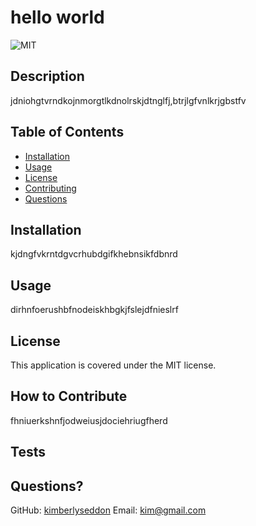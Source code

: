 
  # hello world
  ![MIT](https://img.shields.io/badge/license-MIT-success)
  ## Description
  jdniohgtvrndkojnmorgtlkdnolrskjdtnglfj,btrjlgfvnlkrjgbstfv

  ## Table of Contents 
  - [Installation](#installation)
  - [Usage](#usage)
  - [License](#license)
  - [Contributing](#contributing)
  - [Questions](#questions)

  ## Installation 
  kjdngfvkrntdgvcrhubdgifkhebnsikfdbnrd

  ## Usage
  dirhnfoerushbfnodeiskhbgkjfslejdfnieslrf

  ## License 
  This application is covered under the MIT license.

  ## How to Contribute
  fhniuerkshnfjodweiusjdociehriugfherd

  ## Tests
  

  ## Questions?
  GitHub: 
  [kimberlyseddon](https://github.com/kimberlyseddon)
  Email: 
  kim@gmail.com

